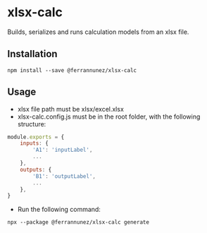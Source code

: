 # xlsx-calc
Builds, serializes and runs calculation models from an xlsx file.

## Installation
```
npm install --save @ferrannunez/xlsx-calc
```

## Usage
* xlsx file path must be xlsx/excel.xlsx
* xlsx-calc.config.js must be in the root folder, with the following structure:

```javascript
module.exports = {
    inputs: {
        'A1': 'inputLabel',
        ...
    },
    outputs: {
        'B1': 'outputLabel',
        ...
    },   
}
```

* Run the following command:

```
npx --package @ferrannunez/xlsx-calc generate
```

